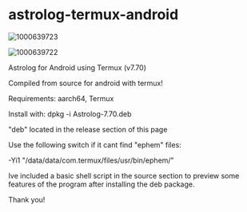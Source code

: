 # astrolog-termux-android

![1000639723](https://github.com/user-attachments/assets/538d3aa1-d88e-4cc4-b7fb-c22df29c8f8f)

![1000639722](https://github.com/user-attachments/assets/6630a50b-ec29-4cc0-a74f-b3d60d68be99)


Astrolog for Android using Termux (v7.70)

Compiled from source for android with termux!

Requirements: aarch64, Termux

Install with: dpkg -i Astrolog-7.70.deb

"deb" located in the release section of this page

Use the following switch if it cant find "ephem" files:

-Yi1 "/data/data/com.termux/files/usr/bin/ephem/"

Ive included a basic shell script in the source section to preview some features of the program after installing the deb package.

Thank you!
